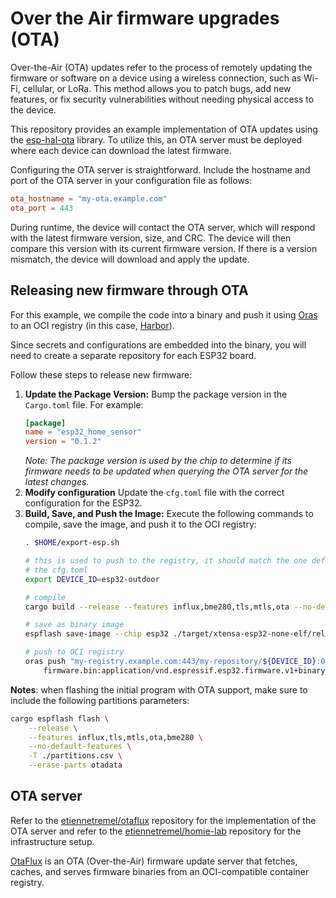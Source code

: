 # Over the Air firmware upgrades (OTA)

Over-the-Air (OTA) updates refer to the process of remotely updating the
firmware or software on a device using a wireless connection, such as Wi-Fi,
cellular, or LoRa. This method allows you to patch bugs, add new features, or
fix security vulnerabilities without needing physical access to the device.

This repository provides an example implementation of OTA updates using the
[esp-hal-ota][esp-hal-ota] library. To utilize this, an OTA server must be
deployed where each device can download the latest firmware.

Configuring the OTA server is straightforward. Include the hostname and port of
the OTA server in your configuration file as follows:

```toml
ota_hostname = "my-ota.example.com"
ota_port = 443
```

During runtime, the device will contact the OTA server, which will respond with
the latest firmware version, size, and CRC. The device will then compare this
version with its current firmware version. If there is a version mismatch, the
device will download and apply the update.

## Releasing new firmware through OTA

For this example, we compile the code into a binary and push it using
[Oras][oras] to an OCI registry (in this case, [Harbor][harbor]).

Since secrets and configurations are embedded into the binary, you will need to
create a separate repository for each ESP32 board.

Follow these steps to release new firmware:

1. **Update the Package Version:**
   Bump the package version in the `Cargo.toml` file. For example:
   ```toml
   [package]
   name = "esp32_home_sensor"
   version = "0.1.2"
   ```
   *Note: The package version is used by the chip to determine if its firmware
   needs to be updated when querying the OTA server for the latest changes.*
2. **Modify configuration**
   Update the `cfg.toml` file with the correct configuration for the ESP32.
3. **Build, Save, and Push the Image:**
   Execute the following commands to compile, save the image, and push it to
   the OCI registry:
   ```bash
   . $HOME/export-esp.sh
   
   # this is used to push to the registry, it should match the one defined in
   # the cfg.toml
   export DEVICE_ID=esp32-outdoor
   
   # compile
   cargo build --release --features influx,bme280,tls,mtls,ota --no-default-features
   
   # save as binary image
   espflash save-image --chip esp32 ./target/xtensa-esp32-none-elf/release/esp32_home_sensor ./firmware.bin
   
   # push to OCI registry
   oras push "my-registry.example.com:443/my-repository/${DEVICE_ID}:0.1.2" \
       firmware.bin:application/vnd.espressif.esp32.firmware.v1+binary
   ```

**Notes**: when flashing the initial program with OTA support, make sure to include
the following partitions parameters:

```bash
cargo espflash flash \
    --release \
    --features influx,tls,mtls,ota,bme280 \
    --no-default-features \
    -T ./partitions.csv \
    --erase-parts otadata
```

## OTA server

Refer to the [etiennetremel/otaflux][otaflux] repository for the implementation
of the OTA server and refer to the [etiennetremel/homie-lab][homie-lab]
repository for the infrastructure setup.

[OtaFlux][otaflux] is an OTA (Over-the-Air) firmware update server that
fetches, caches, and serves firmware binaries from an OCI-compatible container
registry.

<!-- page links -->
[esp-hal-ota]: https://github.com/filipton/esp-hal-ota/
[harbor]: https://goharbor.io
[homie-lab]: https://github.com/etiennetremel/homie-lab
[oras]: https://oras.land
[otaflux]: https://github.com/etiennetremel/otaflux
